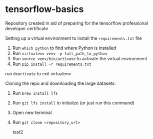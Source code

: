 # tensorflow-basics
Repository created in aid of preparing for the tensorflow professional developer certificate

Setting up a virtual environment to install the `requirements.txt` file
1. Run `which python` to find where Python is installed
2. Run `virtualenv venv -p full_path_to_python`
3. Run `source venv/bin/activate` to activate the virtual environment
4. Run `pip install -r requirements.txt`

run `deactivate` to exit virtualenv

Cloning the repo and downloading the large datasets:
1. Run `brew install lfs`
2. Run `git lfs install` to initialize (or just run this command)
3. Open new terminal
4. Run `git clone <repository_url>`

   test2
